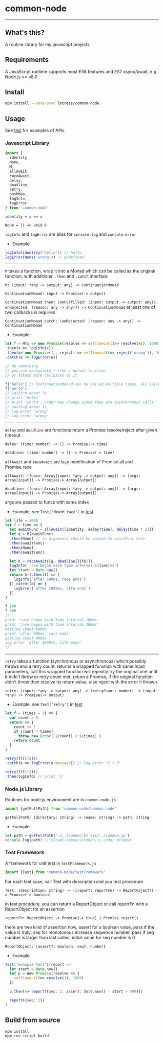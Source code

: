 # common-node
----
## What's this?
A routine library for my javascript projects

## Requirements
A JavaScript runtime supports most ES6 features and ES7 async/await, e.g Node.js >= v8.0

## Install
```bash
npm install --save-prod lotress/common-node
```

## Usage
See [test](./src/test.coffee) for examples of APIs

### Javascript Library

```javascript
import {
  identity,
  None,
  M,
  allAwait,
  raceAwait,
  delay,
  deadline,
  retry,
  pushMap,
  logInfo,
  logError
} from 'common-node'
```

`identity = x => x`

`None = () => void 0`

`logInfo` and `logError` are alias for `console.log` and `console.error`

- Example

```javascript
logInfo(identity('hello')) // hello
logError(None('wrong')) // undefined
```
----
`M` takes a function, wrap it into a Monad which can be called as the original function, with additional `.then` and `.catch` interface

`M: (input: *any -> output: any) -> ContinuationMonad`

`ContinuationMonad: input -> Promise(-> output)`

`ContinuationMonad.then: (onFulfilled: (input: output -> output: any)?, onRejected: (reason: any -> any)?) -> ContinuationMonad`
at least one of two callbacks is required

`ContinuationMonad.catch: (onRejected: (reason: any -> any)) -> ContinuationMonad`

- Example

```javascript
let f = M(x => new Promise(resolve => setTimeout((=> resolve(x)), 1000)))
.then(x => logInfo(x))
.then(=> new Promise((_, reject) => setTimeout((=> reject('wrong')), 1000)))
.catch(e => logError(e))

// do something
// you can manipulate f like a normal function
// or attach more callbacks to it

f('hello') // ContinuationMonad can be called multiple times, all callbacks are kept
f('world')
// waiting about 1s
// print 'hello'
// print 'world', order may change since they are asynchronous calls
// waiting about 1s
// log error 'wrong'
// log error 'wrong'
```
----
`delay` and `deadline` are functions return a Promise resolve/reject after given timeout

`delay: (time: number) -> () -> Promise(-> time)`

`deadline: (time: number) -> () -> Promise(-> time)`

`allAwait` and `raceAwait` are lazy modification of Promise.all and Promise.race

`allAwait: (funcs: Array[input: *any -> output: any]) -> (args: Array[input]) -> Promise(-> Array[output])`

`deadline: (funcs: Array[input: *any -> output: any]) -> (args: Array[input]) -> Promise(-> Array[output])`

args are passed to funcs with same index

- Example, see `Test('death race')` in [test](./src/test.coffee)

```javascript
let life = 1000
let f = time => {
  let awaitFunc = allAwait([identity, delay(time), delay(time * 2)])
  let g = M(awaitFunc)
  .then(None) // no arguments should be passed to awaitFunc here
  .then(awaitFunc)
  .then(None)
  .then(awaitFunc)

  let h = raceAwait([g, deadline(life)])
  logInfo(`race began with time interval ${time}ms`)
  let start = Date.now()
  return h().then(() => {
    logInfo(`after 600ms, race ends`)
  }).catch((e) => {
    logError(`after 1000ms, life ends`)
  })
}

f 100
f 200
/*
print 'race began with time interval 100ms'
print 'race began with time interval 200ms'
waiting about 600ms
print 'after 600ms, race ends'
waiting about 400ms
log error 'after 1000ms, life ends'
*/
```
----
`retry` takes a function (synchronous or asynchronous) which possibly throws and a retry count,
returns a wrapped function with same input parameters,
call this wrapped function will repeatly try the original one until it didn't throw or retry count met,
return a Promise, if the original function didn't throw then resolve its return value,
else reject with the error it thrown

`retry: (input: *any -> output: any) -> (retryCount: number) -> (input: *any) -> Promise(-> output)`


- Example, see `Test('retry')` in [test](./src/test.coffee)

```javascript
let f = (times = 3) => {
  var count = 0
  return => {
    count += 1
    if (count < times)
      throw new Error(`${count} < ${times}`)
    return count
  }
}

retry(f())(2)()
.catch(e => logError(e.message)) // log error '2 < 3'

retry(f())(3)()
.then(logInfo) // print '3'
```

### Node.js Library

Routines for node.js environment are in ``common-node.js``

```javascript
import {getFullPath} from 'common-node/common-node'
```

`getFullPath: (directory: string) -> (name: string) -> path: string`

- Example

```javascript
let path = getFullPath('./../common')('src/../common.js')
console.log(path) // ${cwd}\common\common.js under Windows
```

### Test Framework

A framework for unit test in `testFramework.js`

```javascript
import {Test} from 'common-node/testFramework'
```

For each test case, call Test with description and you test procedure

`Test: (description: string) -> ((report: reportFn) -> ReportObject?) -> Promise(-> boolean)`

in test procedure, you can return a ReportObject or call reportFn with a ReportObject for an assertion

`reportFn: ReportObject -> Promise(-> true) | Promise.reject()`

there are two kind of assertion now,
assert for a boolean value, pass if the value is truly;
seq for monotonous increase sequence number, pass if seq number is larger than last called, initial value for seq number is 0

`ReportObject: {assert?: boolean, seq?: number}`

- Example

```javascript
Test('example test')(report =>
  let start = Date.now()
  let p = new Promise(resolve => {
    setTimeout((=> resolve()), 1000)
  })

  p.then(=> report({seq: 2, assert: Date.now() - start > 999}))

  report({seq: 1})
)
```

## Build from source

```bash
npm install
npm run-script build
```